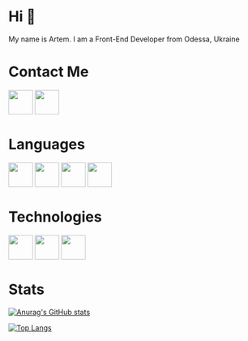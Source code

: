 <h1>Hi 👋</h1>

<p>My name is Artem. I am a Front-End Developer from Odessa, Ukraine</p>

<h1>Contact Me</h1>

[<img width="48px" height="48px" src="https://raw.githubusercontent.com/get-icon/geticon/fc0f660daee147afb4a56c64e12bde6486b73e39/icons/telegram.svg" />](https://t.me/ArtemAntonov0)
[<img width="48px" height="48px" src="https://raw.githubusercontent.com/get-icon/geticon/fc0f660daee147afb4a56c64e12bde6486b73e39/icons/linkedin-icon.svg" />](https://www.linkedin.com/in/artem-antonov-5ab971213/)

<h1>Languages</h1>

<img
  width="48px"
  height="48px"
  src="https://raw.githubusercontent.com/get-icon/geticon/fc0f660daee147afb4a56c64e12bde6486b73e39/icons/html-5.svg"
/>
<img
  width="48px"
  height="48px"
  src="https://raw.githubusercontent.com/get-icon/geticon/fc0f660daee147afb4a56c64e12bde6486b73e39/icons/css-3.svg"
/>
<img
  width="48px"
  height="48px"
  src="https://raw.githubusercontent.com/get-icon/geticon/fc0f660daee147afb4a56c64e12bde6486b73e39/icons/javascript.svg"
/>
<img
  width="48px"
  height="48px"
  src="https://raw.githubusercontent.com/get-icon/geticon/fc0f660daee147afb4a56c64e12bde6486b73e39/icons/typescript-icon.svg"
/>

<h1>Technologies</h1>

<img
  width="48px"
  height="48px"
  src="https://raw.githubusercontent.com/get-icon/geticon/fc0f660daee147afb4a56c64e12bde6486b73e39/icons/nodejs-icon.svg"
/>
<img
  width="48px"
  height="48px"
  src="https://raw.githubusercontent.com/get-icon/geticon/fc0f660daee147afb4a56c64e12bde6486b73e39/icons/react.svg"
/>
<img
  width="48px"
  height="48px"
  src="https://raw.githubusercontent.com/get-icon/geticon/fc0f660daee147afb4a56c64e12bde6486b73e39/icons/git-icon.svg"
/>

<h1>Stats</h1>

[![Anurag's GitHub stats](https://github-readme-stats.vercel.app/api?username=antonov-artem&show_icons=true&heme=transparent)](https://github.com/anuraghazra/github-readme-stats)

[![Top Langs](https://github-readme-stats.vercel.app/api/top-langs/?username=antonov-artem)](https://github.com/anuraghazra/github-readme-stats)

